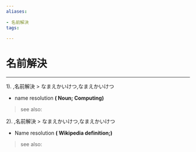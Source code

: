 ```yaml
---
aliases:
    
- 名前解決
tags:
    
---
```


# 名前解決
---
1).
,名前解決 > なまえかいけつ,なまえかいけつ

- name resolution
**( Noun; Computing)**
> see also: 
            
2).
,名前解決 > なまえかいけつ,なまえかいけつ

- Name resolution
**( Wikipedia definition;)**
> see also: 
            